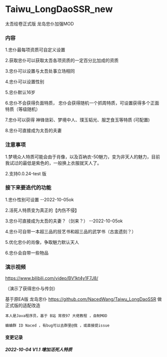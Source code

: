 # Taiwu_LongDaoSSR_new
太吾绘卷正式版 龙岛忠仆加强MOD

### 内容

1.忠仆最每项资质可自定义设置

2.获取忠仆可以获取太吾各项资质的一定百分比加成的资质

3.忠仆可以设置与太吾处事立场相同

4.忠仆可以设置性别

5.忠仆默认16岁

6.忠仆不会获得负面特质， 忠仆会获得随机一个抓周特质，可设置获得多个正面特质（等级随机）

7.忠仆可以获得 神锋敛彩、梦境中人、璞玉韬光、服芝食玉等特质 (可配置)

8.忠仆可直接成为太吾的夫妻


### 注意事项

1.梦境众人特质可能会由于肖像，以及百衲衣-50魅力，变为非天人的魅力，目前我试过的最低是紫色的，一般换上衣服就天人了。

2.支持0.0.24-test 版


### 接下来要迭代的功能

1.忠仆性别可设置   --2022-10-05ok

2.活死人特质变为真正的【内伤不侵】

3.忠仆可直接成为太吾的夫妻？（剑来？）  --2022-10-05ok

4.忠仆可自带一本超三品的技艺书和超三品的武学书（古盅遗刻？）

5.优化忠仆的肖像，争取魅力默认天人

6.忠仆会自带一些物品

### 演示视频

https://www.bilibili.com/video/BV1kt4y1F7J8/

（演示了获得忠仆与传剑）


基于原EA版 龙岛忠仆 https://github.com/NacedWang/Taiwu_LongDaoSSR  做正式版的适配改造


```
本人是Java程序员，基于 B站 宵夜97 大佬教程 ，自制MOD
```

```
蛐蛐群 ID Naced ，有bug可以去群里@我 ，或直接提issue
```


#### 变更记录

##### 2022-10-04 V1.1 增加活死人特质